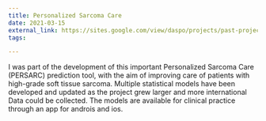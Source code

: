 ```yaml
---
title: Personalized Sarcoma Care
date: 2021-03-15
external_link: https://sites.google.com/view/daspo/projects/past-projects/soft-tissue-sarcoma
tags:

---
```


I was part of the development of this important Personalized Sarcoma Care (PERSARC) prediction tool, with the aim of improving care of patients with high-grade soft tissue sarcoma. Multiple statistical models have been developed and updated as the project grew larger and more international Data could be collected. The models are available for clinical practice through an app for androis and ios.

<!--more-->

